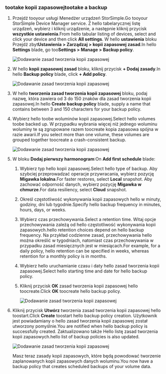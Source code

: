 <!--author=alkohli last changed: 01/12/17-->

### <a name="tootake-a-backup"></a><span data-ttu-id="3798d-101">tootake kopii zapasowej</span><span class="sxs-lookup"><span data-stu-id="3798d-101">tootake a backup</span></span>

1. <span data-ttu-id="3798d-102">Przejdź tooyour usługi Menedżer urządzeń StorSimple.</span><span class="sxs-lookup"><span data-stu-id="3798d-102">Go tooyour StorSimple Device Manager service.</span></span> <span data-ttu-id="3798d-103">Z hello tabelarycznej listę urządzeń, wybierz i kliknij urządzenie, a następnie kliknij przycisk **wszystkie ustawienia**.</span><span class="sxs-lookup"><span data-stu-id="3798d-103">From hello tabular listing of devices, select and click your device and then click **All settings**.</span></span> <span data-ttu-id="3798d-104">W hello **ustawienia** bloku Przejdź zbyt**Ustawienia > Zarządzaj > kopii zapasowej zasad**.</span><span class="sxs-lookup"><span data-stu-id="3798d-104">In hello **Settings** blade, go too**Settings > Manage > Backup policy**.</span></span>

    ![Dodawanie zasad tworzenia kopii zapasowej](./media/storsimple-8000-take-backup/step8takebu1.png)

2. <span data-ttu-id="3798d-106">W hello **kopii zapasowej zasad** bloku, kliknij przycisk **+ Dodaj zasady**.</span><span class="sxs-lookup"><span data-stu-id="3798d-106">In hello **Backup policy** blade, click **+ Add policy**.</span></span>

    ![Dodawanie zasad tworzenia kopii zapasowej](./media/storsimple-8000-take-backup/step8takebu2.png)

3. <span data-ttu-id="3798d-108">W hello **tworzenia zasad tworzenia kopii zapasowej** bloku, podaj nazwę, która zawiera od 3 do 150 znaków dla zasad tworzenia kopii zapasowej.</span><span class="sxs-lookup"><span data-stu-id="3798d-108">In hello **Create backup policy** blade, supply a name that contains between 3 and 150 characters for your backup policy.</span></span>

4. <span data-ttu-id="3798d-109">Wybierz hello toobe woluminów kopii zapasowej.</span><span class="sxs-lookup"><span data-stu-id="3798d-109">Select hello volumes toobe backed up.</span></span> <span data-ttu-id="3798d-110">W przypadku wybrania więcej niż jednego woluminu woluminy te są zgrupowane razem toocreate kopia zapasowa spójna w razie awarii.</span><span class="sxs-lookup"><span data-stu-id="3798d-110">If you select more than one volume, these volumes are grouped together toocreate a crash-consistent backup.</span></span>

    ![Dodawanie zasad tworzenia kopii zapasowej](./media/storsimple-8000-take-backup/step8takebu4.png)

5. <span data-ttu-id="3798d-112">W bloku **Dodaj pierwszy harmonogram**:</span><span class="sxs-lookup"><span data-stu-id="3798d-112">On **Add first schedule** blade:</span></span>

    1. <span data-ttu-id="3798d-113">Wybierz typ hello kopii zapasowej.</span><span class="sxs-lookup"><span data-stu-id="3798d-113">Select hello type of backup.</span></span> <span data-ttu-id="3798d-114">Aby szybciej przeprowadzać operacje przywracania, wybierz pozycję **Migawka lokalna**.</span><span class="sxs-lookup"><span data-stu-id="3798d-114">For faster restores, select **Local** snapshot.</span></span> <span data-ttu-id="3798d-115">Aby zachować odporność danych, wybierz pozycję **Migawka w chmurze**.</span><span class="sxs-lookup"><span data-stu-id="3798d-115">For data resiliency, select **Cloud** snapshot.</span></span>
    2. <span data-ttu-id="3798d-116">Określ częstotliwość wykonywania kopii zapasowych hello w minuty, godziny, dni lub tygodnie.</span><span class="sxs-lookup"><span data-stu-id="3798d-116">Specify hello backup frequency in minutes, hours, days, or weeks.</span></span>
    3. <span data-ttu-id="3798d-117">Wybierz czas przechowywania.</span><span class="sxs-lookup"><span data-stu-id="3798d-117">Select a retention time.</span></span> <span data-ttu-id="3798d-118">Witaj opcje przechowywania zależą od hello częstotliwość wykonywania kopii zapasowych.</span><span class="sxs-lookup"><span data-stu-id="3798d-118">hello retention choices depend on hello backup frequency.</span></span> <span data-ttu-id="3798d-119">Na przykład codzienne zasad, przechowywania hello można określić w tygodniach, natomiast czas przechowywania w przypadku zasad miesięcznych jest w miesiącach.</span><span class="sxs-lookup"><span data-stu-id="3798d-119">For example, for a daily policy, hello retention can be specified in weeks, whereas retention for a monthly policy is in months.</span></span>
    4. <span data-ttu-id="3798d-120">Wybierz hello uruchamianie czasu i daty hello zasad tworzenia kopii zapasowej.</span><span class="sxs-lookup"><span data-stu-id="3798d-120">Select hello starting time and date for hello backup policy.</span></span>
    5. <span data-ttu-id="3798d-121">Kliknij przycisk **OK** zasad tworzenia kopii zapasowej hello toocreate.</span><span class="sxs-lookup"><span data-stu-id="3798d-121">Click **OK** toocreate hello backup policy.</span></span>

        ![Dodawanie zasad tworzenia kopii zapasowej](./media/storsimple-8000-take-backup/step8takebu5.png) 

6. <span data-ttu-id="3798d-123">Kliknij przycisk **Utwórz** tworzenia zasad tworzenia kopii zapasowej hello toostart.</span><span class="sxs-lookup"><span data-stu-id="3798d-123">Click **Create** toostart hello backup policy creation.</span></span> <span data-ttu-id="3798d-124">Użytkownik jest powiadamiany o hello zasad tworzenia kopii zapasowej został utworzony pomyślnie.</span><span class="sxs-lookup"><span data-stu-id="3798d-124">You are notified when hello backup policy is successfully created.</span></span> <span data-ttu-id="3798d-125">Zaktualizowano także Hello listę zasad tworzenia kopii zapasowych.</span><span class="sxs-lookup"><span data-stu-id="3798d-125">hello list of backup policies is also updated.</span></span>
      
      ![Dodawanie zasad tworzenia kopii zapasowej](./media/storsimple-8000-take-backup/step8takebu9.png)
      
      <span data-ttu-id="3798d-127">Masz teraz zasady kopii zapasowych, które będą powodować tworzenie zaplanowanych kopii zapasowych danych woluminu.</span><span class="sxs-lookup"><span data-stu-id="3798d-127">You now have a backup policy that creates scheduled backups of your volume data.</span></span>




